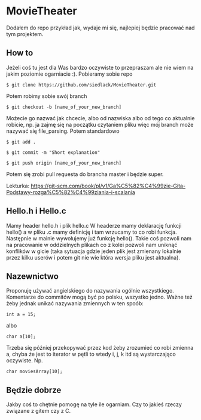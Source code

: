 # MovieTheater

Dodałem do repo przykład jak, wydaje mi się, najlepiej będzie pracować nad tym projektem.

## How to

Jeżeli coś tu jest dla Was bardzo oczywiste to przepraszam ale nie wiem na jakim poziomie ogarniacie :). Pobieramy sobie repo

```
$ git clone https://github.com/siedlack/MovieTheater.git
```

Potem robimy sobie swój branch

```
$ git checkout -b [name_of_your_new_branch]
```

Możecie go nazwać jak chcecie, albo od nazwiska albo od tego co aktualnie robicie, np. ja zajmę się na początku czytaniem pliku więc mój branch może nazywać się file_parsing. Potem standardowo 
```
$ git add .
```
```
$ git commit -m "Short explanation"
```
```
$ git push origin [name_of_your_new_branch]
```
Potem się zrobi pull requesta do brancha master i będzie super.

Lekturka: https://git-scm.com/book/pl/v1/Ga%C5%82%C4%99zie-Gita-Podstawy-rozga%C5%82%C4%99ziania-i-scalania


## Hello.h i Hello.c

Mamy header hello.h i plik hello.c
W headerze mamy deklarację funkcji hello() a w pliku .c mamy definicję i tam wrzucamy to co robi funkcja.
Następnie w mainie wywołujemy już funkcję hello(). Takie coś pozwoli nam na pracowanie w oddzielnych plikach co z kolei pozwoli nam uniknąć konflików w gicie (taka sytuacja gdzie jeden plik jest zmienany lokalnie przez kilku userów i potem git nie wie która wersja pliku jest aktualna). 

## Nazewnictwo

Proponuję używać angielskiego do nazywania ogólnie wszystkiego. Komentarze do commitów mogą być po polsku, wszystko jedno. 
Ważne też żeby jednak unikać nazywania zmiennych w ten spoób:

```
int a = 15;
```

albo

```
char a[10];
```

Trzeba się później przekopywać przez kod żeby zrozumieć co robi zmienna a, chyba że jest to iterator w pętli to wtedy i, j, k itd są wystarczająco oczywiste. Np.

```
char moviesArray[10];
```

## Będzie dobrze

Jakby coś to chętnie pomogę na tyle ile ogarniam. Czy to jakieś rzeczy związane z gitem czy z C.
